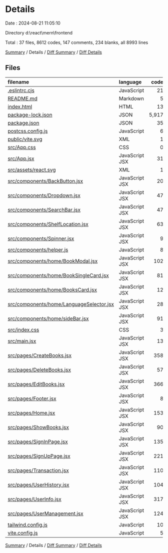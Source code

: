 # Details

Date : 2024-08-21 11:05:10

Directory d:\\react\\mern\\frontend

Total : 37 files,  8612 codes, 147 comments, 234 blanks, all 8993 lines

[Summary](results.md) / Details / [Diff Summary](diff.md) / [Diff Details](diff-details.md)

## Files
| filename | language | code | comment | blank | total |
| :--- | :--- | ---: | ---: | ---: | ---: |
| [.eslintrc.cjs](/.eslintrc.cjs) | JavaScript | 21 | 0 | 1 | 22 |
| [README.md](/README.md) | Markdown | 5 | 0 | 4 | 9 |
| [index.html](/index.html) | HTML | 13 | 0 | 1 | 14 |
| [package-lock.json](/package-lock.json) | JSON | 5,917 | 0 | 1 | 5,918 |
| [package.json](/package.json) | JSON | 35 | 0 | 1 | 36 |
| [postcss.config.js](/postcss.config.js) | JavaScript | 6 | 0 | 1 | 7 |
| [public/vite.svg](/public/vite.svg) | XML | 1 | 0 | 0 | 1 |
| [src/App.css](/src/App.css) | CSS | 0 | 0 | 1 | 1 |
| [src/App.jsx](/src/App.jsx) | JavaScript JSX | 31 | 1 | 7 | 39 |
| [src/assets/react.svg](/src/assets/react.svg) | XML | 1 | 0 | 0 | 1 |
| [src/components/BackButton.jsx](/src/components/BackButton.jsx) | JavaScript JSX | 20 | 0 | 4 | 24 |
| [src/components/Dropdown.jsx](/src/components/Dropdown.jsx) | JavaScript JSX | 47 | 0 | 6 | 53 |
| [src/components/SearchBar.jsx](/src/components/SearchBar.jsx) | JavaScript JSX | 47 | 0 | 6 | 53 |
| [src/components/ShelfLocation.jsx](/src/components/ShelfLocation.jsx) | JavaScript JSX | 63 | 15 | 8 | 86 |
| [src/components/Spinner.jsx](/src/components/Spinner.jsx) | JavaScript JSX | 9 | 0 | 4 | 13 |
| [src/components/helper.js](/src/components/helper.js) | JavaScript | 8 | 0 | 3 | 11 |
| [src/components/home/BookModal.jsx](/src/components/home/BookModal.jsx) | JavaScript JSX | 102 | 21 | 8 | 131 |
| [src/components/home/BookSingleCard.jsx](/src/components/home/BookSingleCard.jsx) | JavaScript JSX | 81 | 6 | 6 | 93 |
| [src/components/home/BooksCard.jsx](/src/components/home/BooksCard.jsx) | JavaScript JSX | 12 | 1 | 2 | 15 |
| [src/components/home/LanguageSelector.jsx](/src/components/home/LanguageSelector.jsx) | JavaScript JSX | 28 | 0 | 6 | 34 |
| [src/components/home/sideBar.jsx](/src/components/home/sideBar.jsx) | JavaScript JSX | 91 | 3 | 10 | 104 |
| [src/index.css](/src/index.css) | CSS | 3 | 0 | 0 | 3 |
| [src/main.jsx](/src/main.jsx) | JavaScript JSX | 13 | 0 | 2 | 15 |
| [src/pages/CreateBooks.jsx](/src/pages/CreateBooks.jsx) | JavaScript JSX | 358 | 12 | 24 | 394 |
| [src/pages/DeleteBooks.jsx](/src/pages/DeleteBooks.jsx) | JavaScript JSX | 57 | 3 | 5 | 65 |
| [src/pages/EditBooks.jsx](/src/pages/EditBooks.jsx) | JavaScript JSX | 366 | 19 | 30 | 415 |
| [src/pages/Footer.jsx](/src/pages/Footer.jsx) | JavaScript JSX | 8 | 0 | 1 | 9 |
| [src/pages/Home.jsx](/src/pages/Home.jsx) | JavaScript JSX | 153 | 7 | 17 | 177 |
| [src/pages/ShowBooks.jsx](/src/pages/ShowBooks.jsx) | JavaScript JSX | 90 | 10 | 5 | 105 |
| [src/pages/SignInPage.jsx](/src/pages/SignInPage.jsx) | JavaScript JSX | 135 | 21 | 10 | 166 |
| [src/pages/SignUpPage.jsx](/src/pages/SignUpPage.jsx) | JavaScript JSX | 221 | 8 | 16 | 245 |
| [src/pages/Transaction.jsx](/src/pages/Transaction.jsx) | JavaScript JSX | 110 | 4 | 7 | 121 |
| [src/pages/UserHistory.jsx](/src/pages/UserHistory.jsx) | JavaScript JSX | 104 | 3 | 10 | 117 |
| [src/pages/UserInfo.jsx](/src/pages/UserInfo.jsx) | JavaScript JSX | 317 | 4 | 17 | 338 |
| [src/pages/UserManagement.jsx](/src/pages/UserManagement.jsx) | JavaScript JSX | 124 | 7 | 6 | 137 |
| [tailwind.config.js](/tailwind.config.js) | JavaScript | 10 | 1 | 2 | 13 |
| [vite.config.js](/vite.config.js) | JavaScript | 5 | 1 | 2 | 8 |

[Summary](results.md) / Details / [Diff Summary](diff.md) / [Diff Details](diff-details.md)
